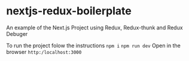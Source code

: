 # nextjs-redux-boilerplate
An example of the Next.js Project using Redux, Redux-thunk and Redux Debuger

To run the project folow the instructions
`npm i`
`npm run dev`
Open in the browser `http:/localhost:3000`
